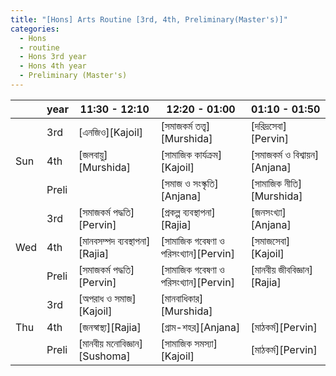 ```yaml
---
title: "[Hons] Arts Routine [3rd, 4th, Preliminary(Master's)]"
categories:
  - Hons
  - routine
  - Hons 3rd year
  - Hons 4th year
  - Preliminary (Master's)
---
```


<table>
  <thead>
    <tr>
      <th></th>
      <th>year</th>
      <th>11:30 - 12:10</th>
      <th>12:20 - 01:00</th>
      <th>01:10 - 01:50</th>
    </tr>
  </thead>
  <tbody>
    <!-- row 1 -->
    <tr>
      <td rowspan="3">Sun</td>
      <td>3rd</td>
      <td>[এনজিও][Kajoil]</td>
      <td>[সমাজকর্ম তত্ত্ব][Murshida]</td>
      <td>[দরিদ্রসেবা][Pervin]</td>
    </tr>
    <tr>
      <td>4th</td>
      <td>[জলবায়ু][Murshida]</td>
      <td>[সামাজিক কার্যক্রম][Kajoil]</td>
      <td>[সমাজকর্ম ও বিশ্বায়ন][Anjana]</td>
    </tr>
    <tr>
      <td>Preli</td>
      <td></td>
      <td>[সমাজ ও সংস্কৃতি][Anjana]</td>
      <td>[সামাজিক নীতি][Murshida]</td>
    </tr>
    <!-- row 2 -->
    <tr>
      <td rowspan="3">Wed</td>
      <td>3rd</td>
      <td>[সমাজকর্ম পদ্ধতি][Pervin]</td>
      <td>[প্রকল্প ব্যবস্থাপনা][Rajia]</td>
      <td>[জনসংখ্যা][Anjana]</td>
    </tr>
    <tr>
      <td>4th</td>
      <td>[মানবসম্পদ ব্যবস্থাপনা][Rajia]</td>
      <td>[সামাজিক গবেষণা ও পরিসংখ্যান][Pervin]</td>
      <td>[সমাজসেবা][Kajoil]</td>
    </tr>
    <tr>
      <td>Preli</td>
      <td>[সমাজকর্ম পদ্ধতি][Pervin]</td>
      <td>[সামাজিক গবেষণা ও পরিসংখ্যান][Pervin]</td>
      <td>[মানবীয় জীববিজ্ঞান][Rajia]</td>
    </tr>
    <!-- row 3 -->
    <tr>
      <td rowspan="3">Thu</td>
      <td>3rd</td>
      <td>[অপরাধ ও সমাজ][Kajoil]</td>
      <td>[মানবাধিকার][Murshida]</td>
      <td></td>
    </tr>
    <tr>
      <td>4th</td>
      <td>[জনস্বাস্থ্য][Rajia]</td>
      <td>[গ্রাম-শহর][Anjana]</td>
      <td>[মাঠকর্ম][Pervin]</td>
    </tr>
    <tr>
      <td>Preli</td>
      <td>[মানবীয় মনোবিজ্ঞান][Sushoma]</td>
      <td>[সামাজিক সমস্যা][Kajoil]</td>
      <td>[মাঠকর্ম][Pervin]</td>
    </tr>
  </tbody>
</table>

[Kajoil]: https://us04web.zoom.us/j/2313330413?pwd=YXBaeTllSHplazVEd3RsQ25KYzlVQT09
[Murshida]: https://us04web.zoom.us/j/3382432996?pwd=TlFRdUZkNVRCUGFvNnFEMWJpeUMwUT09
[Rajia]: https://us04web.zoom.us/j/2454783175?pwd=eHEyUHRucGk4TUU1YXFnSWMvSTVRUT09
[Pervin]: https://us04web.zoom.us/j/2926220326?pwd=bG1iVkQwL05DeEFpS09JUktPcy9Jdz09
[Anjana]: https://us04web.zoom.us/j/79709827994?pwd=M3dGQlRESldheDJXZzlZVmRzeitQZz09
[Sushoma]: none

